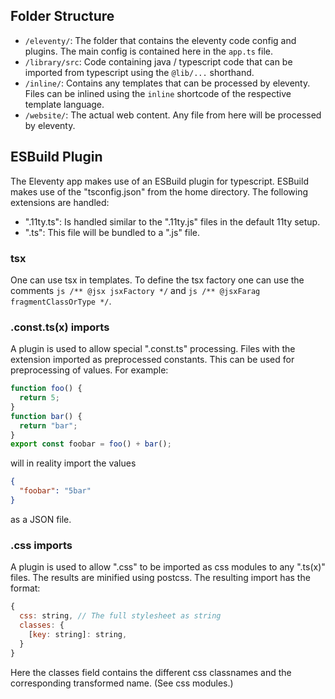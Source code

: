 ## Folder Structure

- `/eleventy/`: The folder that contains the eleventy code config and plugins.
  The main config is contained here in the `app.ts` file.
- `/library/src`: Code containing java / typescript code that can be imported
  from typescript using the `@lib/...` shorthand.
- `/inline/`: Contains any templates that can be processed by eleventy.
  Files can be inlined using the `inline` shortcode of the respective template language.
- `/website/`: The actual web content. Any file from here will be processed by eleventy.

## ESBuild Plugin

The Eleventy app makes use of an ESBuild plugin for typescript.
ESBuild makes use of the "tsconfig.json" from the home directory.
The following extensions are handled:

- ".11ty.ts": Is handled similar to the ".11ty.js" files in the default 11ty setup.
- ".ts": This file will be bundled to a ".js" file.

### tsx

One can use tsx in templates.
To define the tsx factory one can use the comments
`js /** @jsx jsxFactory */` and `js /** @jsxFarag fragmentClassOrType */`.

### .const.ts(x) imports

A plugin is used to allow special ".const.ts" processing.
Files with the extension imported as preprocessed constants.
This can be used for preprocessing of values. For example:

```js
function foo() {
  return 5;
}
function bar() {
  return "bar";
}
export const foobar = foo() + bar();
```

will in reality import the values

```json
{
  "foobar": "5bar"
}
```

as a JSON file.

### .css imports

A plugin is used to allow ".css" to be imported as css modules to any ".ts(x)" files.
The results are minified using postcss. The resulting import has the format:

```js
{
  css: string, // The full stylesheet as string
  classes: {
    [key: string]: string,
  }
}
```

Here the classes field contains the different css classnames and the corresponding transformed name.
(See css modules.)
